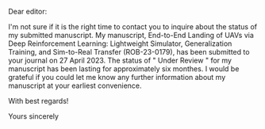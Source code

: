 Dear editor:

I'm not sure if it is the right time to contact you to inquire about the status of my submitted manuscript. My manuscript, End-to-End Landing of UAVs via Deep Reinforcement Learning: Lightweight Simulator, Generalization Training, and Sim-to-Real Transfer (ROB-23-0179), has been submitted to your journal on 27 April 2023. The status of " Under Review " for my manuscript has been lasting for approximately six monthes. I would be grateful if you could let me know any further information about my manuscript at your earliest convenience.

With best regards!

Yours sincerely

	

